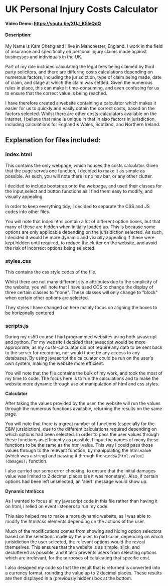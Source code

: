 # **UK Personal Injury Costs Calculator**
#### Video Demo:  <https://youtu.be/XUJ_K5leQdQ>
#### Description:
My Name is Kam Cheng and I live in Manchester, England. I work in the field of insurance and specifically on personal injury claims made against businesses and individuals in the UK. 

Part of my role includes calculating the legal fees being claimed by third party solicitors, and there are differing costs calculations depending on numerous factors, including the jurisdiction, type of claim being made, date of claim, and stage at which the claim was settled. Given the numerous rules in place, this can make it time-consuming, and even confusing for us to ensure that the correct value is being reached. 

I have therefore created a website containing a calculator which makes it easier for us to quickly and easily obtain the correct costs, based on the factors selected. Whilst there are other costs-calculators available on the internet, I believe that mine is unique in that in also factors in jurisdiction, including calculations for England & Wales, Scotland, and Northern Ireland. 

## **Explanation for files included:** 

### **index.html**
This contains the only webpage, which houses the costs calculator. Given that the page serves one function, I decided to make it as simple as possible. As such, you will note there is no nav bar, or any other clutter. 

I decided to include bootstrap onto the webpage, and used their classes for the input,select and button functions as I find them easy to modify, and visually appealing. 

In order to keep everything tidy, I decided to separate the CSS and JS codes into other files. 

You will note that index.html contain a lot of different option boxes, but that many of these are hidden when initially loaded up. This is because some options are only applicable depending on the jurisidiction selected. As such, I decided it would be more dynamic and visually appealing if these were kept hidden until required, to reduce the clutter on the website, and avoid the risk of incorrect options being selected. 


### **styles.css**
This contains the css style codes of the file. 

Whilst there are not many different style attributes due to the simplicity of the website, you will note that I have used CCS to change the display of three certain classes to "none". These classes will only change to "block" when certain other options are selected. 

They styles I have changed on here mainly focus on aligning the boxes to be horizonally centered

### **scripts.js**
During my cs50 course I had programmed websites using both javascript and python. For my website I decided that javascript would be more appropriate, as my costs-calculator did not require any data to be sent back to the server for recording, nor would there be any access to any databases. By using javascript the calculator could be run on the user's own system, making the website more efficient. 

You will note that the file contains the bulk of my work, and took the most of my time to code. The focus here is to run the calculations and to make the website more dynamic through use of manipulation of html and css styles. 

**Calculator** 
  
After taking the values provided by the user, the website will run the values through the numerous functions available, returning the results on the same page. 

You will note that there is a great number of functions (especially for the E&W jursidiction), due to the different calculations required depending on which options had been selected. In order to pass the user values through these functions as efficiently as possible, I input the names of many these functions to be the same as the html.value. This way I could pass those values through to the relevant function, by manipulating the html.value (which was a string) and passing it through the ```window[html.value](damages);``` function. 

I also carried our some error checking, to ensure that the initial damages value was limited to 2 decimal places (as it was monetary). Also, if certain options had been left unselected, an 'alert' message would show up. 

**Dynamic html/ccs**
  
As I wanted to focus all my javascript code in this file rather than having it on html, I relied on event listeners to run my code. 

This also helped me to make a more dynamic website, as I was able to modify the html/css elements depending on the actions of the user. 

Much of the modifications comes from showing and hiding option selectors based on the selections made by the user. In particular, depending on which jurisidiction the user selected, the relevant options would the reveal themselves. This ensures that the website is as simple, slick, and decluttered as possible, and it also prevents users from selecting options which are irrelevant, for the purposes of calulcating that specific cost. 

I also designed my code so that the result that is returned is converted into a currency format, rounding the value up to 2 decimal places. These results are then displayed in a (previously hidden) box at the bottom. 
